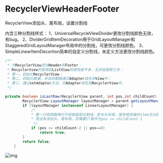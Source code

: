 # RecyclerViewHeaderFooter
RecyclerView添加头、尾布局，设置分割线

内含三种分割线样式：
1、UniversalRecycleViewDivider更改分割线颜色无效，有bug。
2、DividerGridItemDecoration用于GridLayoutManager和StaggeredGridLayoutManager布局中的分割线，可更改分割线颜色。
3、SimpleLinearItemDecortion简单的自定义分割线，未定义方法更改分割线颜色。

```java
/**
 * 为RecyclerView添加Header和Footer：
 * RecyclerView的使用和ListView的使用差不多，无非就是那三步：
 * 第一，初始化RecyclerView；
 * 第二，初始化数据，并且将数据通过Adapter装在到View中；
 * 第三，通过setAdapter方法，将Adapter绑定到RecyclerView中。
 */
```

```java
private boolean isLastRaw(RecyclerView parent, int pos,int childCount) {
        RecyclerView.LayoutManager layoutManager = parent.getLayoutManager();
        if (layoutManager instanceof LinearLayoutManager) {
            /*
            * 第一行和倒数两行不绘制底部分割线，即与头布局、尾布局衔接的item无分割线
            * 若没有添加头、尾布局，则需要if条件为pos >= childCount-1
             */
            if (pos >= childCount-2 || pos==0)
                return true;
        }
        return false;
    }
```

![img](https://github.com/ykmeory/Android_RecyclerViewHeaderFooter/blob/master/S70717-005845_meitu_1.jpg "截图")
